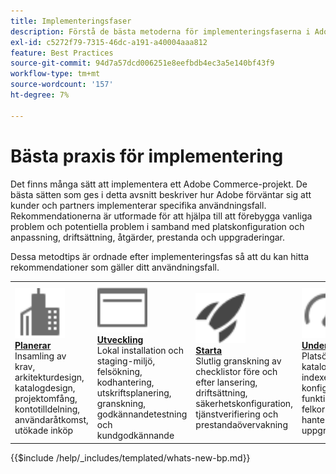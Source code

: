 ```yaml
---
title: Implementeringsfaser
description: Förstå de bästa metoderna för implementeringsfaserna i Adobe Commerce-projekt.
exl-id: c5272f79-7315-46dc-a191-a40004aaa812
feature: Best Practices
source-git-commit: 94d7a57dcd006251e8eefbdb4ec3a5e140bf43f9
workflow-type: tm+mt
source-wordcount: '157'
ht-degree: 7%

---
```


# Bästa praxis för implementering

Det finns många sätt att implementera ett Adobe Commerce-projekt. De bästa sätten som ges i detta avsnitt beskriver hur Adobe förväntar sig att kunder och partners implementerar specifika användningsfall. Rekommendationerna är utformade för att hjälpa till att förebygga vanliga problem och potentiella problem i samband med platskonfiguration och anpassning, driftsättning, åtgärder, prestanda och uppgraderingar.

Dessa metodtips är ordnade efter implementeringsfas så att du kan hitta rekommendationer som gäller ditt användningsfall.

<table style="table-layout:fixed">
<tr>
  <td>
    <a href="planning/overview.md">
    <img alt="Planering" src="../../assets/icons/enterprise.svg" width="80" height="80"/>
    </a>
    <div>
    <a href="planning/overview.md"><strong>Planerar</strong></a>
    </div>
    Insamling av krav, arkitekturdesign, katalogdesign, projektomfång, kontotilldelning, användaråtkomst, utökade inköp
    <br>
  </td>
  <td>
    <a href="development/overview.md">
      <img alt="Utveckling" src="../../assets/icons/page-rule.svg" width="80" height="80">
    </a>
    <div>
    <a href="development/overview.md"><strong>Utveckling</strong></a>
    </div>
    Lokal installation och staging-miljö, felsökning, kodhantering, utskriftsplanering, granskning, godkännandetestning och kundgodkännande
    <br>
  </td>
  <td>
    <a href="launch/overview.md">
      <img alt="Starta" src="../../assets/icons/launch.svg" width="80" height="80">
    </a>
    <div>
    <a href="launch/overview.md"><strong>Starta</strong></a>
    </div>
    Slutlig granskning av checklistor före och efter lansering, driftsättning, säkerhetskonfiguration, tjänstverifiering och prestandaövervakning  
    <br>
  </td>
  <td>
    <a href="maintenance/overview.md">
      <img alt="Underhåll" src="../../assets/icons/gauge.svg" width="80" height="80">
    </a>
    <div>
    <a href="maintenance/overview.md"><strong>Underhåll</strong></a>
    </div>
    Platsövervakning, kataloghantering, indexering, konfiguration, funktionsförbättringar, felkorrigering, hanterade tjänster, uppgraderingar   
    <br>
  </td>
</tr>
</table>

{{$include /help/_includes/templated/whats-new-bp.md}}

